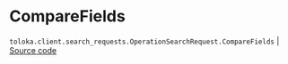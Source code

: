 # CompareFields
`toloka.client.search_requests.OperationSearchRequest.CompareFields` | [Source code](https://github.com/Toloka/toloka-kit/blob/v1.1.1/src/client/search_requests.py#L923)

